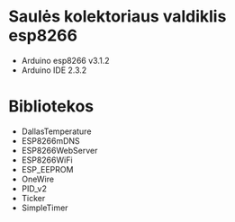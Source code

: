 # Saulės kolektoriaus valdiklis esp8266
* Arduino esp8266 v3.1.2
* Arduino IDE 2.3.2
# Bibliotekos
* DallasTemperature
* ESP8266mDNS
* ESP8266WebServer
* ESP8266WiFi
* ESP_EEPROM
* OneWire
* PID_v2
* Ticker
* SimpleTimer

